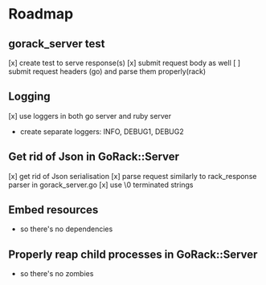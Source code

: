 # Roadmap

## gorack_server test
[x] create test to serve response(s)
[x] submit request body as well
[ ] submit request headers (go) and parse them properly(rack)

## Logging
[x] use loggers in both go server and ruby server
- create separate loggers: INFO, DEBUG1, DEBUG2

## Get rid of Json in GoRack::Server
[x] get rid of Json serialisation
[x] parse request similarly to rack_response parser in gorack_server.go
[x] use \0 terminated strings

## Embed resources
- so there's no dependencies


## Properly reap child processes in GoRack::Server
- so there's no zombies

